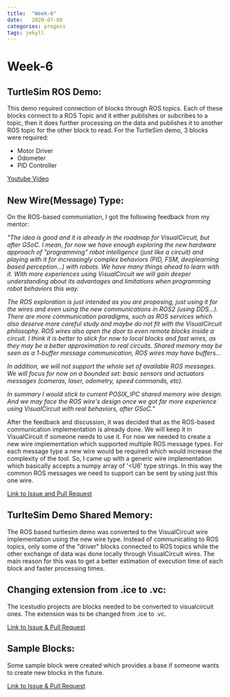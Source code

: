 ```yaml
---
title:  "Week-6"
date:   2020-07-08
categories: progess
tags: jekyll
---
```


# Week-6

## TurtleSim ROS Demo:

This demo required connection of blocks through ROS topics. Each of these blocks connect to a ROS Topic and it either publishes or subcribes to a topic, then it does further processing on the data and publishes it to another ROS topic for the other block to read. For the TurtleSim demo, 3 blocks were required:
* Motor Driver
* Odometer
* PID Controller

[Youtube Video](https://youtu.be/O_qM9NfmMwg)


## New Wire(Message) Type:

On the ROS-based communiation, I got the following feedback from my mentor:

*"The idea is good and it is already in the roadmap for VisualCircuit, but after GSoC. I mean, for now we have enough exploring the new hardware approach of "programming" robot intelligence (just like a circuit) and playing with it for increasingly complex behaviors (PID, FSM, deeplearning based perception...) with robots. We have many things ahead to learn with it. With more experiences using VisualCircuit we will gain deeper understanding about its advantages and limitations when programming robot behaviors this way.*

*The ROS exploration is just intended as you are proposing, just using it for the wires and even using the new communications in ROS2 (using DDS...). There are more communication paradigms, such as ROS services which also deserve more careful study and maybe do not fit with the VisualCircuit philosophy. ROS wires also open the door to even remote blocks inside a circuit. I think it is better to stick for now to local blocks and fast wires, as they may be a better approximation to real circuits. Shared memory may be seen as a 1-buffer message communication, ROS wires may have buffers...*

*In addition, we will not support the whole set of available ROS messages. We will focus for now on a bounded set: basic sensors and actuators messages (cameras, laser, odometry, speed commands, etc).*

*In summary I would stick to current POSIX_IPC shared memory wire design. And we may face the ROS wire's design once we got far more experience using VisualCircuit with real behaviors, after GSoC."*

After the feedback and discussion, it was decided that as the ROS-based communication implementation is already done. We will keep it in VisualCircuit if someone needs to use it. For now we needed to create a new wire implementation which supported multiple ROS message types. For each message type a new wire would be required which would increase the complexity of the tool. So, I came up with a generic wire implementation which basically accepts a numpy array of '<U6' type strings. In this way the common ROS messages we need to support can be sent by using just this one wire.

[Link to Issue and Pull Request](https://github.com/JdeRobot/VisualCircuit/issues/22)


## TurlteSim Demo Shared Memory:

The ROS based turtlesim demo was converted to the VisualCircuit wire implementation using the new wire type. Instead of communicating to ROS topics, only some of the "driver" blocks connected to ROS topics while the other exchange of data was done locally through VisualCircuit wires. The main reason for this was to get a better estimation of execution time of each block and faster processing times.


## Changing extension from .ice to .vc:
The icestudio projects are blocks needed to be converted to visualcircuit ones. The extension was to be changed from .ice to .vc.

[Link to Issue & Pull Request](https://github.com/JdeRobot/VisualCircuit/pull/19)


## Sample Blocks:
Some sample block were created which provides a base if someone wants to create new blocks in the future.

[Link to Issue & Pull Request](https://github.com/JdeRobot/VisualCircuit/issues/20)



